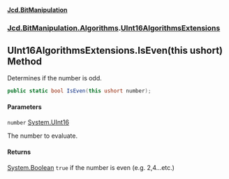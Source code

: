 #### [Jcd.BitManipulation](index 'index')

### [Jcd.BitManipulation.Algorithms](Jcd.BitManipulation.Algorithms 'Jcd.BitManipulation.Algorithms').[UInt16AlgorithmsExtensions](Jcd.BitManipulation.Algorithms.UInt16AlgorithmsExtensions 'Jcd.BitManipulation.Algorithms.UInt16AlgorithmsExtensions')

## UInt16AlgorithmsExtensions.IsEven(this ushort) Method

Determines if the number is odd.

```csharp
public static bool IsEven(this ushort number);
```

#### Parameters

<a name='Jcd.BitManipulation.Algorithms.UInt16AlgorithmsExtensions.IsEven(thisushort).number'></a>

`number` [System.UInt16](https://docs.microsoft.com/en-us/dotnet/api/System.UInt16 'System.UInt16')

The number to evaluate.

#### Returns

[System.Boolean](https://docs.microsoft.com/en-us/dotnet/api/System.Boolean 'System.Boolean')
`true` if the number is even (e.g. 2,4...etc.)